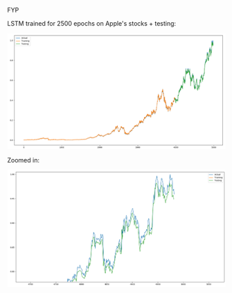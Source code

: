 FYP

LSTM trained for 2500 epochs on Apple's stocks + testing:

![alt text](https://github.com/KevOBrien/FYP/blob/master/2500Epochs_10years_AppleStocks.png)


Zoomed in:

![alt text](https://github.com/KevOBrien/FYP/blob/master/2500Epochs_10years_AppleStocks_ZoomedIn2.png)
